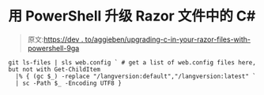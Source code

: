 # 用 PowerShell 升级 Razor 文件中的 C#

> 原文:[https://dev . to/aggieben/upgrading-c-in-your-razor-files-with-powershell-9ga](https://dev.to/aggieben/upgrading-c-in-your-razor-files-with-powershell-9ga)

```
git ls-files | sls web.config ` # get a list of web.config files here, but not with Get-ChildItem
  |% { (gc $_) -replace "/langversion:default","/langversion:latest" ` 
  | sc -Path $_ -Encoding UTF8 } 
```